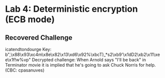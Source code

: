 # Lab 4: Deterministic encryption (ECB mode)

## Recovered Challenge

icatendtondourge
Key: b",\x88\x93\xc4m\x8e\x82\x13\xd6\x92%\xbcT)_*s2\xb9'\x1dD2\xb2\x11\xee\x1f!w%vp"
Decrypted challenge: When Arnold says "I'll be back" in Terminator movie it is implied that he's going to ask Chuck Norris for help. (CBC: cpasanuves)